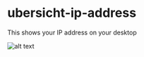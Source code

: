 # ubersicht-ip-address
This shows your IP address on your desktop

![alt text](https://i.imgur.com/UgHPdoz.png)